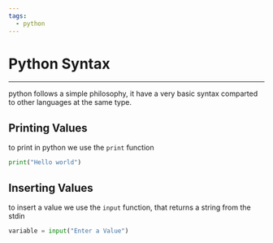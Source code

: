 ```yaml
---
tags:
  - python
---
```


# Python Syntax
---
python follows a simple philosophy, it have a very basic syntax comparted to other languages at the same type.

## Printing Values

to print in python we use the `print` function

```python
print("Hello world")
```

## Inserting Values

to insert a value we use the `input` function, that returns a string from the stdin

```python
variable = input("Enter a Value")
```